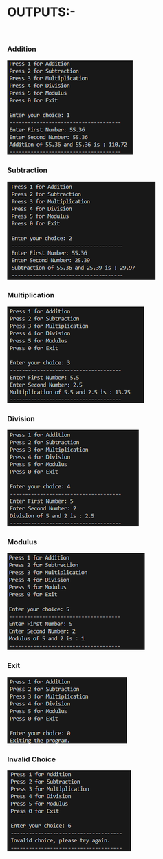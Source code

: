 <h1>OUTPUTS:-</h1>
<br>
<h3>Addition</h3>
<img src="./images/image1.png">
<br>
<h3>Subtraction</h3>
<img src="./images/image2.png">
<br>
<h3>Multiplication</h3>
<img src="./images/image3.png">
<br>
<h3>Division</h3>
<img src="./images/image4.png">
<br>
<h3>Modulus</h3>
<img src="./images/image5.png">
<br>
<h3>Exit</h3>
<img src="./images/image6.png">
<br>
<h3>Invalid Choice</h3>
<img src="./images/image7.png">
<br>